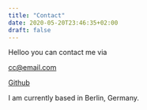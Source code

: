 ```yaml
---
title: "Contact"
date: 2020-05-20T23:46:35+02:00
draft: false
---
```


Helloo you can contact me via

cc@email.com

[Github](https://github.com/chingchuhsu)

I am currently based in Berlin, Germany.